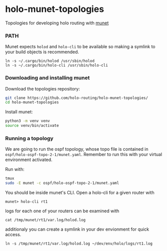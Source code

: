 # holo-munet-topologies
Topologies for developing holo routing with [munet](https://github.com/LabNConsulting/munet/)


### PATH
Munet expects `holod` and `holo-cli` to be available so making a symlink to your build objects is recommended.
```
ln -s ~/.cargo/bin/holod /usr/sbin/holod
ln -s ~/.cargo/bin/holo-cli /usr/sbin/holo-cli
```

### Downloading and installing munet
Download the topologies repository:
```sh
git clone https://github.com/holo-routing/holo-munet-topologies/
cd holo-munet-topologies
```

Install munet:
```sh
python3 -m venv venv
source venv/bin/activate
```

### Running a topology
We are going to run the ospf topology, whose topo file is contained in `ospf/holo-ospf-topo-2-1/munet.yaml`. Remember to run this with your virtual environment activated.

Run with:
```sh
tmux
sudo -E munet -c ospf/holo-ospf-topo-2-1/munet.yaml
```

You should be inside munet's CLI. Open a holo-cli for a given router with
```
munet> holo-cli rt1
```

logs for each one of your routers can be examined with
```
cat /tmp/munet/rt1/var.log/holod.log
```

additionaly you can create a symlink in your dev envionment for quick access.
```
ln -s /tmp/munet/rt1/var.log/holod.log ~/dev/env/holo/logs/rt1.log
```
